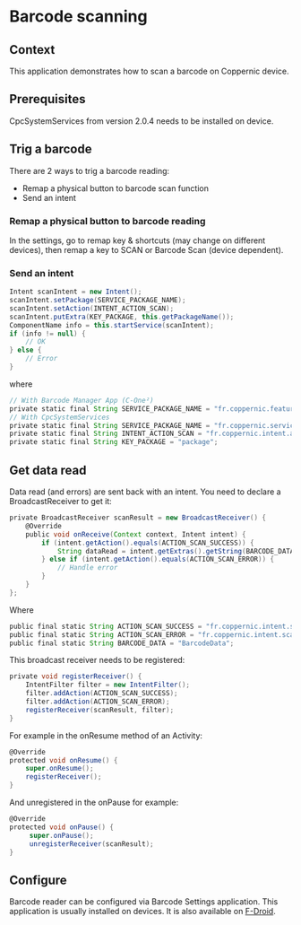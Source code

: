 Barcode scanning
================

Context 
-----------

This application demonstrates how to scan a barcode on Coppernic device.

Prerequisites
-------------

CpcSystemServices from version 2.0.4 needs to be installed on device.

Trig a barcode
--------------

There are 2 ways to trig a barcode reading:
- Remap a physical button to barcode scan function
- Send an intent

### Remap a physical button to barcode reading

In the settings, go to remap key & shortcuts (may change on different devices), then remap a key to SCAN or Barcode Scan (device dependent).

### Send an intent

```groovy
Intent scanIntent = new Intent();
scanIntent.setPackage(SERVICE_PACKAGE_NAME);
scanIntent.setAction(INTENT_ACTION_SCAN);
scanIntent.putExtra(KEY_PACKAGE, this.getPackageName());
ComponentName info = this.startService(scanIntent);
if (info != null) {
    // OK
} else {
    // Error
}
```

where

```groovy
// With Barcode Manager App (C-One²)
private static final String SERVICE_PACKAGE_NAME = "fr.coppernic.features.barcode.conen"; //conen for C-One², cfive for C-five, ...
// With CpcSystemServices
private static final String SERVICE_PACKAGE_NAME = "fr.coppernic.service.cfive"; //cfive for C-five, ceight for C-eight, cone for C-One
private static final String INTENT_ACTION_SCAN = "fr.coppernic.intent.action.SCAN";
private static final String KEY_PACKAGE = "package";
```

Get data read
-------------
Data read (and errors) are sent back with an intent. You need to declare a BroadcastReceiver to get it:

```groovy
private BroadcastReceiver scanResult = new BroadcastReceiver() {
    @Override
    public void onReceive(Context context, Intent intent) {
        if (intent.getAction().equals(ACTION_SCAN_SUCCESS)) {
            String dataRead = intent.getExtras().getString(BARCODE_DATA);
        } else if (intent.getAction().equals(ACTION_SCAN_ERROR)) {
            // Handle error
        }
    }
};
```

Where

```groovy
public final static String ACTION_SCAN_SUCCESS = "fr.coppernic.intent.scansuccess";
public final static String ACTION_SCAN_ERROR = "fr.coppernic.intent.scanfailed";
public final static String BARCODE_DATA = "BarcodeData";
```

This broadcast receiver needs to be registered:

```groovy
private void registerReceiver() {
    IntentFilter filter = new IntentFilter();
    filter.addAction(ACTION_SCAN_SUCCESS);
    filter.addAction(ACTION_SCAN_ERROR);
    registerReceiver(scanResult, filter);
}
```
For example in the onResume method of an Activity:

```groovy
@Override
protected void onResume() {
    super.onResume();
    registerReceiver();
}
```

And unregistered in the onPause for example:

```groovy
@Override
protected void onPause() {
     super.onPause();
     unregisterReceiver(scanResult);
}
```

Configure
---------

Barcode reader can be configured via Barcode Settings application. This application
is usually installed on devices. It is also available on [F-Droid](https://coppernic.github.io/coppernic/2018/02/13/F-Droid.html).

